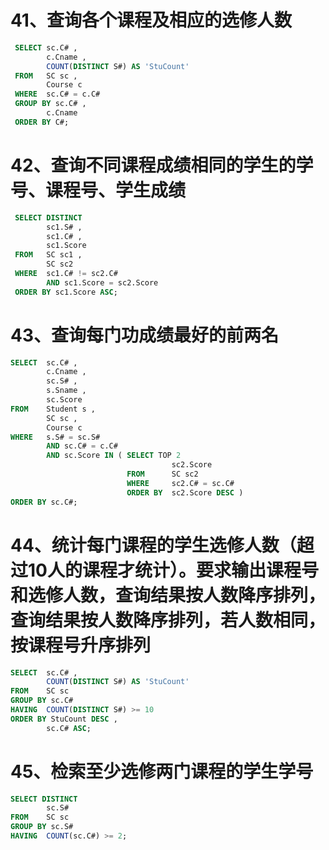 # 41、查询各个课程及相应的选修人数 

```sql
 SELECT sc.C# ,
        c.Cname ,
        COUNT(DISTINCT S#) AS 'StuCount'
 FROM   SC sc ,
        Course c
 WHERE  sc.C# = c.C#
 GROUP BY sc.C# ,
        c.Cname
 ORDER BY C#;
```



# 42、查询不同课程成绩相同的学生的学号、课程号、学生成绩 

```sql
 SELECT DISTINCT
        sc1.S# ,
        sc1.C# ,
        sc1.Score
 FROM   SC sc1 ,
        SC sc2
 WHERE  sc1.C# != sc2.C#
        AND sc1.Score = sc2.Score
 ORDER BY sc1.Score ASC;
```



# 43、查询每门功成绩最好的前两名 

```sql
SELECT  sc.C# ,
        c.Cname ,
        sc.S# ,
        s.Sname ,
        sc.Score
FROM    Student s ,
        SC sc ,
        Course c
WHERE   s.S# = sc.S#
        AND sc.C# = c.C#
        AND sc.Score IN ( SELECT TOP 2
                                    sc2.Score
                          FROM      SC sc2
                          WHERE     sc2.C# = sc.C#
                          ORDER BY  sc2.Score DESC )
ORDER BY sc.C#;
```



# 44、统计每门课程的学生选修人数（超过10人的课程才统计）。要求输出课程号和选修人数，查询结果按人数降序排列，查询结果按人数降序排列，若人数相同，按课程号升序排列  

```sql
SELECT  sc.C# ,
        COUNT(DISTINCT S#) AS 'StuCount'
FROM    SC sc
GROUP BY sc.C#
HAVING  COUNT(DISTINCT S#) >= 10
ORDER BY StuCount DESC ,
        sc.C# ASC;
```



# 45、检索至少选修两门课程的学生学号	 

```sql
SELECT DISTINCT
        sc.S#
FROM    SC sc
GROUP BY sc.S#
HAVING  COUNT(sc.C#) >= 2;
```

